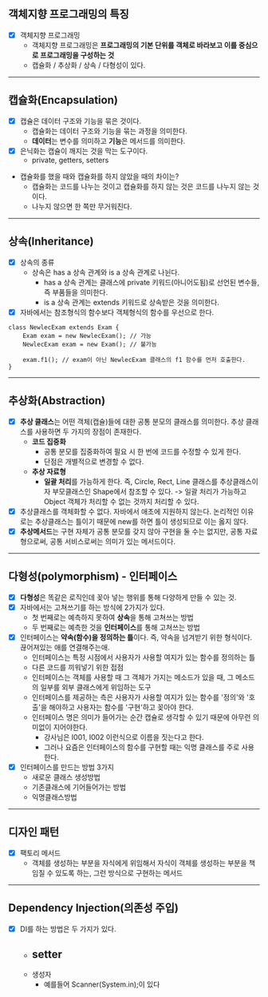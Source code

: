 ## 객체지향 프로그래밍의 특징
- [x] 객체지향 프로그래밍
  - 객체지향 프로그래밍은 **프로그래밍의 기본 단위를 객체로 바라보고 이를 중심으로 프로그래밍을 구성하는 것**
  - 캡슐화 / 추상화 / 상속 / 다형성이 있다.
---
## 캡슐화(Encapsulation)
- [x] 캡슐은 데이터 구조와 기능을 묶은 것이다.
  - 캡슐화는 데이터 구조와 기능을 묶는 과정을 의미한다.
  - **데이터**는 변수를 의미하고 **기능**은 메서드를 의미한다.
- [x] 은닉화는 캡슐이 깨지는 것을 막는 도구이다.
  - private, getters, setters
- 캡슐화를 했을 때와 캡슐화를 하지 않았을 때의 차이는?
  - 캡슐화는 코드를 나누는 것이고 캡슐화를 하지 않는 것은 코드를 나누지 않는 것이다.
  - 나누지 않으면 한 쪽만 무거워진다.
---
## 상속(Inheritance)
- [x] 상속의 종류
  - 상속은 has a 상속 관계와 is a 상속 관계로 나뉜다.
    - has a 상속 관계는 클래스에 private 키워드(아니어도됨)로 선언된 변수들, 즉 부품들을 의미한다.
    - is a 상속 관계는 extends 키워드로 상속받은 것을 의미한다.
- [x] 자바에서는 참조형식의 함수보다 객체형식의 함수를 우선으로 한다.
~~~
class NewlecExam extends Exam {
    Exam exam = new NewlecExam(); // 가능
    NewlecExam exam = new Exam(); // 불가능
	
    exam.f1(); // exam이 아닌 NewlecExam 클래스의 f1 함수를 먼저 호출한다.
}
~~~
---
## 추상화(Abstraction)
- [x] **추상 클래스**는 어떤 객체(캡슐)들에 대한 공통 분모의 클래스를 의미한다. 추상 클래스를 사용하면 두 가지의 장점이 존재한다.
  - **코드 집중화**
    - 공통 분모를 집중화하여 필요 시 한 번에 코드를 수정할 수 있게 한다.
    - 단점은 개별적으로 변경할 수 없다.
  - **추상 자료형** 
    - **일괄 처리**를 가능하게 한다. 즉, Circle, Rect, Line 클래스를 추상클래스이자 부모클래스인 Shape에서 참조할 수 있다. -> 일괄 처리가 가능하고 Object 객체가 처리할 수 없는 것까지 처리할 수 있다.
- [x] 추상클래스를 객체화할 수 없다. 자바에서 애초에 지원하지 않는다. 논리적인 이유로는 추상클래스는 틀이기 때문에 new를 하면 틀이 생성되므로 이는 옳지 않다.
- [x] **추상메서드**는 구현 자체가 공통 분모를 갖지 않아 구현을 둘 수는 없지만, 공통 자료형으로써, 공통 서비스로써는 의미가 있는 메서드이다.
---
## 다형성(polymorphism) - 인터페이스
- [x] **다형성**은 똑같은 로직인데 꽂아 넣는 행위를 통해 다양하게 만들 수 있는 것.
- [x] 자바에서는 고쳐쓰기를 하는 방식에 2가지가 있다.
  - 첫 번째로는 예측하지 못하여 **상속**을 통해 고쳐쓰는 방법
  - 두 번째로는 예측한 것을 **인터페이스**를 통해 고쳐쓰는 방법
- [x] 인터페이스는 **약속(함수)을 정의하는 틀**이다. 즉, 약속을 넘겨받기 위한 형식이다. 끊어져있는 애를 연결해주는애.
  - 인터페이스는 특정 시점에서 사용자가 사용할 여지가 있는 함수를 정의하는 틀
  - 다른 코드를 끼워넣기 위한 접점
  - 인터페이스는 객체를 사용할 때 그 객체가 가지는 메소드가 있을 때, 그 메소드의 일부를 외부 클래스에게 위임하는 도구
  - 인터페이스를 제공하는 측은 사용자가 사용할 여지가 있는 함수를 '정의'와 '호출'을 해야하고 사용자는 함수를 '구현'하고 꽂아야 한다.
  - 인터페이스 명은 의미가 들어가는 순간 캡슐로 생각할 수 있기 때문에 아무런 의미없이 지어야한다. 
    - 강사님은 I001, I002 이런식으로 이름을 짓는다고 한다.
    - 그러나 요즘은 인터페이스의 함수를 구현할 때는 익명 클래스를 주로 사용한다.
- [x] 인터페이스를 만드는 방법 3가지
  - 새로운 클래스 생성방법
  - 기존클래스에 기어들어가는 방법
  - 익명클래스방법
---
## 디자인 패턴
- [x] 팩토리 메서드
  - 객체를 생성하는 부분을 자식에게 위임해서 자식이 객체를 생성하는 부분을 책임질 수 있도록 하는, 그런 방식으로 구현하는 메서드
---
## Dependency Injection(의존성 주입)
- [x] DI를 하는 방법은 두 가지가 있다.
  - setter
    - 
  - 생성자
    - 예를들어 Scanner(System.in);이 있다
